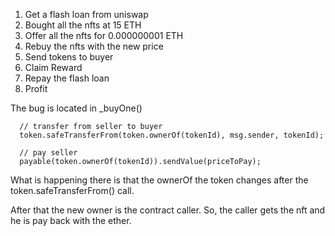 1. Get a flash loan from uniswap
2. Bought all the nfts at 15 ETH
3. Offer all the nfts for 0.000000001 ETH
4. Rebuy the nfts with the new price
5. Send tokens to buyer
6. Claim Reward
7. Repay the flash loan
8. Profit


The bug is located in _buyOne()

```solidity
  // transfer from seller to buyer
  token.safeTransferFrom(token.ownerOf(tokenId), msg.sender, tokenId);

  // pay seller
  payable(token.ownerOf(tokenId)).sendValue(priceToPay);
```

What is happening there is that the ownerOf the token changes after the token.safeTransferFrom() call.

After that the new owner is the contract caller. So, the caller gets the nft and he is pay back with the ether.
